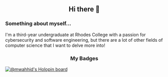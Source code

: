 <h2 align="center">Hi there 👋</h2>

### Something about myself...

I'm a third-year undergraduate at Rhodes College with a passion for cybersecurity and software engineering, but there are a lot of other fields of computer science that I want to delve more into!

<h3 align="center">My Badges</h3>

[![@mwahhid's Holopin board](https://holopin.io/api/user/board?user=mwahhid)](https://holopin.io/@mwahhid)

<!--
**Mwahhid/Mwahhid** is a ✨ _special_ ✨ repository because its `README.md` (this file) appears on your GitHub profile.

Here are some ideas to get you started:

- 🔭 I’m currently working on ...
- 🌱 I’m currently learning ...
- 👯 I’m looking to collaborate on ...
- 🤔 I’m looking for help with ...
- 💬 Ask me about ...
- 📫 How to reach me: ...
- 😄 Pronouns: ...
- ⚡ Fun fact: ...
-->
